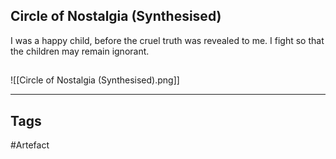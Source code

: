 ## Circle of Nostalgia (Synthesised)
I was a happy child, before the cruel truth was revealed to me.
I fight so that the children may remain ignorant.
## 
![[Circle of Nostalgia (Synthesised).png]]

---
## Tags
#Artefact